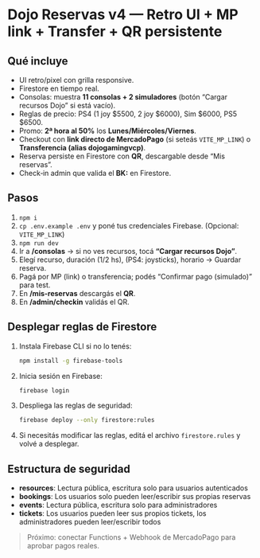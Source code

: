 
# Dojo Reservas v4 — Retro UI + MP link + Transfer + QR persistente

## Qué incluye
- UI retro/pixel con grilla responsive.
- Firestore en tiempo real.
- Consolas: muestra **11 consolas + 2 simuladores** (botón “Cargar recursos Dojo” si está vacío).
- Reglas de precio: PS4 (1 joy $5500, 2 joy $6000), Sim $6000, PS5 $6500.
- Promo: **2ª hora al 50%** los **Lunes/Miércoles/Viernes**.
- Checkout con **link directo de MercadoPago** (si seteás `VITE_MP_LINK`) o **Transferencia (alias dojogamingvcp)**.
- Reserva persiste en Firestore con **QR**, descargable desde “Mis reservas”.
- Check‑in admin que valida el **BK:** en Firestore.

## Pasos
1. `npm i`
2. `cp .env.example .env` y poné tus credenciales Firebase. (Opcional: `VITE_MP_LINK`)
3. `npm run dev`
4. Ir a **/consolas** → si no ves recursos, tocá **“Cargar recursos Dojo”**.
5. Elegí recurso, duración (1/2 hs), (PS4: joysticks), horario → Guardar reserva.
6. Pagá por MP (link) o transferencia; podés “Confirmar pago (simulado)” para test.
7. En **/mis-reservas** descargás el **QR**.
8. En **/admin/checkin** validás el QR.

## Desplegar reglas de Firestore

1. Instala Firebase CLI si no lo tenés:
   ```bash
   npm install -g firebase-tools
   ```

2. Inicia sesión en Firebase:
   ```bash
   firebase login
   ```

3. Despliega las reglas de seguridad:
   ```bash
   firebase deploy --only firestore:rules
   ```

4. Si necesitás modificar las reglas, editá el archivo `firestore.rules` y volvé a desplegar.

## Estructura de seguridad

- **resources**: Lectura pública, escritura solo para usuarios autenticados
- **bookings**: Los usuarios solo pueden leer/escribir sus propias reservas
- **events**: Lectura pública, escritura solo para administradores
- **tickets**: Los usuarios pueden leer sus propios tickets, los administradores pueden leer/escribir todos

> Próximo: conectar Functions + Webhook de MercadoPago para aprobar pagos reales.
